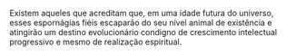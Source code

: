 ﻿Existem aqueles que acreditam que, em uma idade futura do universo, esses espornágias fiéis escaparão do seu nível animal de existência e atingirão um destino evolucionário condigno de crescimento intelectual progressivo e mesmo de realização espiritual.